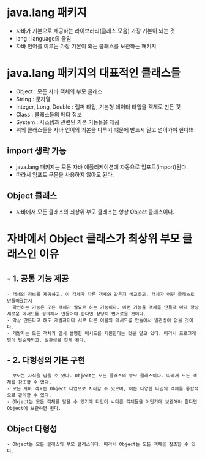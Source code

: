 # java.lang 패키지
  - 자바가 기본으로 제공하는 라이브러리(클래스 모음) 가장 기본이 되는 것
  - lang : language의 줄임
  - 자바 언어를 이루는 가장 기본이 되는 클래스를 보관하는 패키지

# java.lang 패키지의 대표적인 클래스들
   - Object : 모든 자바 객체의 부모 클래스
   - String : 문자열
   - Integer, Long, Double : 랩퍼 타입, 기본형 데이터 타입을 객체로 만든 것
   - Class : 클래스들의 메타 정보
   - System : 시스템과 관련된 기본 기능들을 제공
   - 위의 클래스들을 자바 언어의 기본을 다루기 떄문에 반드시 알고 넘어가야 한다!!!

 ## import 생략 가능
 - java.lang 패키지는 모든 자바 애플리케이션에 자동으로 임포트(import)된다.
 - 따라서 임포트 구문을 사용하지 않아도 된다.

## Object 클래스
 - 자바에서 모든 클래스의 최상위 부모 클래스는 항상 Object 클래스이다.

# 자바에서 Object 클래스가 최상위 부모 클래스인 이유
## - 1. 공통 기능 제공
    - 객체의 정보를 제공하고, 이 객체가 다른 객체와 같은지 비교하고, 객체가 어떤 클래스로 만들어졌는지
      확인하는 기능은 모든 객체가 필요로 하는 기능이다. 이런 기능을 객체를 만들때 마다 항상 새로운 메서드를 정의해서 만들어야 한다면 상당히 번거로울 것이다.
    - 막상 만든다고 해도 개발자마다 서로 다른 이름의 메서드를 만들어서 일관성이 없을 것이다.
    - 개발자는 모든 객체가 앞서 설명한 메서드를 지원한다는 것을 알고 있다. 따라서 프로그래밍이 단순화되고, 일관성을 갖게 된다.

## - 2. 다형성의 기본 구현
    - 부모는 자식을 담을 수 있다. Object는 모든 클래스의 부모 클래스이다. 따라서 모든 객체를 참조할 수 없다.
    - 모든 자바 객ㅊ는 Object 타입으로 처리할 수 있으며, 이는 다양한 타입의 객체를 통합적으로 관리할 수 있다.
    - Object는 모든 객체를 담을 수 있기에 타입이 ㄴ다른 객체들을 어딘가에 보관해야 한다면 Object에 보관하면 된다.

## Object 다형성
    - Object는 모든 클래스의 부모 클래스이다. 따라서 Object는 모든 객체를 참조할 수 있다.
